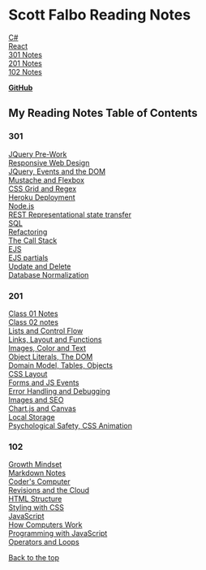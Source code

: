 #  Scott Falbo Reading Notes

[C#](cnet/cnet.md)<br>
[React](react/react.md)<br>
[301 Notes](#301)<br>
[201 Notes](#201)<br>
[102 Notes](#102)<br>



**[GitHub](https://github.com/scottfalbo)**


## My Reading Notes Table of Contents
### 301
[JQuery Pre-Work](301/jquery-prework.md)<br>
[Responsive Web Design](301/read-01.md)<br>
[JQuery, Events and the DOM](301/read-02.md)<br>
[Mustache and Flexbox](301/read-03.md)<br>
[CSS Grid and Regex](301/read-04.md)<br>
[Heroku Deployment](301/read-05.md)<br>
[Node.js](301/read-06.md)<br>
[REST Representational state transfer](301/read-07.md)<br>
[SQL](301/read-08.md)<br>
[Refactoring](301/read-09.md)<br>
[The Call Stack](301/read-10.md)<br>
[EJS](301/read-11.md)<br>
[EJS partials](301/read-12.md)<br>
[Update and Delete](301/read-13.md)<br>
[Database Normalization](301/read-14.md)<br>

### 201
[Class 01 Notes](201/class-201-01-notes.md)<br>
[Class 02 notes](201/class-02.md)<br>
[Lists and Control Flow](201/notes-03.md)<br>
[Links, Layout and Functions](201/read-04-notes.md)<br>
[Images, Color and Text](201/read-05.md)<br>
[Object Literals, The DOM](201/read-06.md)<br>
[Domain Model, Tables, Objects](201/read-07.md)<br>
[CSS Layout](201/read-08.md)<br>
[Forms and JS Events](201/read-09.md)<br>
[Error Handling and Debugging](201/read-10.md)<br>
[Images and SEO](201/read-11.md)<br>
[Chart.js and Canvas](201/read-12.md)<br>
[Local Storage](201/read-13.md)<br>
[Psychological Safety, CSS Animation](201/read-14.md)<br>

### 102
[Growth Mindset](102/growth-mindset.md)<br />
[Markdown Notes](102/markdown-notes.md)<br>
[Coder's Computer](102/coders-computer.md)<br>
[Revisions and the Cloud](102/revisions-cloud.md)<br>
[HTML Structure](102/html-structure)<br>
[Styling with CSS](102/design-css.md)<br>
[JavaScript](102/javascript.md)<br>
[How Computers Work](102/how-comps-work.md)<br>
[Programming with JavaScript](102/prog-with-java.md)<br>
[Operators and Loops](102/ops-loops.md)



[Back to the top](#scott-falbo-reading-notes)

